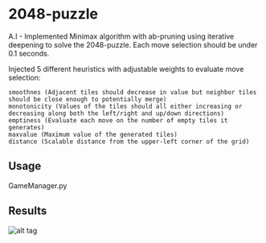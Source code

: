 # 2048-puzzle
A.I - Implemented Minimax algorithm with ab-pruning using iterative deepening to solve the 2048-puzzle. Each move selection should be under 0.1 seconds.

Injected 5 different heuristics with adjustable weights to evaluate move selection:
```
smoothnes (Αdjacent tiles should decrease in value but neighbor tiles should be close enough to potentially merge)
monotonicity (Values of the tiles should all either increasing or decreasing along both the left/right and up/down directions)
emptiness (Evaluate each move on the number of empty tiles it generates)
maxvalue (Maximum value of the generated tiles)
distance (Scalable distance from the upper-left corner of the grid)
```

## Usage
GameManager.py

## Results
![alt tag](http://www.supergramm.com/media/images/github/2048puzzleresult.jpg)
